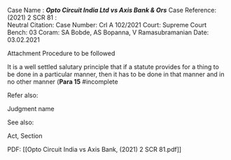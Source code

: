 Case Name : ***Opto Circuit India Ltd vs Axis Bank & Ors***
Case Reference: (2021) 2 SCR 81 :  
Neutral Citation:
Case Number: Crl A 102/2021
Court: Supreme Court
Bench: 03
Coram: SA Bobde, AS Bopanna, V Ramasubramanian
Date: 03.02.2021

Attachment
Procedure to be followed


It is a well settled salutary principle that if a statute provides for a thing to be done in a particular manner, then it has to be done in that manner and in no other manner (**Para 15** #incomplete 

Refer also:

Judgment name

See also:
 
Act, Section

PDF:
[[Opto Circuit India vs Axis Bank, (2021) 2 SCR 81.pdf]]
